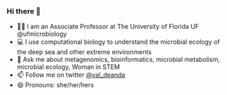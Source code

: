 ### Hi there 👋

- 👩‍🔬 I am an Associate Professor at The University of Florida UF @ufmicrobiology
- 💻 I use computational biology to understand the microbial ecology of the deep sea and other extreme environments
- 💬 Ask me about metagenomics, bioinformatics, microbial metabolism, microbial ecology,  Woman in STEM 
- 📫 Follow me on twitter [@val_deanda](https://twitter.com/val_deanda)
- 😄 Pronouns: she/her/hers

